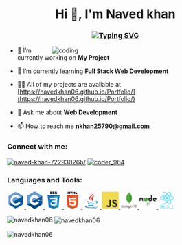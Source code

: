<h1 align="center">Hi 👋, I'm Naved khan</h1>
<!-- <h3 align="center">A passionate frontend developer from India</h3> -->

<h3 align="center"><a href="https://git.io/typing-svg"><img src="https://readme-typing-svg.herokuapp.com?font=Fira+Code&pause=1000&color=F73636&center=true&random=false&width=435&lines=Welcome+to+My+GitHub+Profile+!!++;Full+Stack+Web+Developer+!!;College+student+%26+coding+enthusiast;Passionate+about+technology+;And++innovation+solutions+;And+exploring+new+technologies" alt="Typing SVG" /></a></h3>


<!--  <p align="left"> <img src="https://komarev.com/ghpvc/?username=navedkhan06&label=Profile%20views&color=0e75b6&style=flat" alt="navedkhan06" /> </p> -->

<img align="right" alt="coding" width="400" src="https://cdn.dribbble.com/users/1162077/screenshots/3848914/programmer.gif"> 



- 🔭 I’m currently working on **My Project**

- 🌱 I’m currently learning **Full Stack Web Development**

- 👨‍💻 All of my projects are available at [https://navedkhan06.github.io/Portfolio/](https://navedkhan06.github.io/Portfolio/)

- 💬 Ask me about **Web Development**

- 📫 How to reach me **nkhan25790@gmail.com**

  <div>
    
  </div>

<h3 align="left">Connect with me:</h3>
<p align="left">
<a href="https://linkedin.com/in/naved-khan-72293026b/" target="blank"><img align="center" src="https://raw.githubusercontent.com/rahuldkjain/github-profile-readme-generator/master/src/images/icons/Social/linked-in-alt.svg" alt="naved-khan-72293026b/" height="30" width="40" /></a>
<a href="https://discord.gg/coder_964" target="blank"><img align="center" src="https://raw.githubusercontent.com/rahuldkjain/github-profile-readme-generator/master/src/images/icons/Social/discord.svg" alt="coder_964" height="30" width="40" /></a>
</p>

<h3 align="left">Languages and Tools:</h3>
<p align="left"> <a href="https://www.cprogramming.com/" target="_blank" rel="noreferrer"> <img src="https://raw.githubusercontent.com/devicons/devicon/master/icons/c/c-original.svg" alt="c" width="40" height="40"/> </a> <a href="https://www.w3schools.com/cpp/" target="_blank" rel="noreferrer"> <img src="https://raw.githubusercontent.com/devicons/devicon/master/icons/cplusplus/cplusplus-original.svg" alt="cplusplus" width="40" height="40"/> </a> <a href="https://www.w3schools.com/css/" target="_blank" rel="noreferrer"> <img src="https://raw.githubusercontent.com/devicons/devicon/master/icons/css3/css3-original-wordmark.svg" alt="css3" width="40" height="40"/> </a> <a href="https://www.w3.org/html/" target="_blank" rel="noreferrer"> <img src="https://raw.githubusercontent.com/devicons/devicon/master/icons/html5/html5-original-wordmark.svg" alt="html5" width="40" height="40"/> </a> <a href="https://www.java.com" target="_blank" rel="noreferrer"> <img src="https://raw.githubusercontent.com/devicons/devicon/master/icons/java/java-original.svg" alt="java" width="40" height="40"/> </a> <a href="https://developer.mozilla.org/en-US/docs/Web/JavaScript" target="_blank" rel="noreferrer"> <img src="https://raw.githubusercontent.com/devicons/devicon/master/icons/javascript/javascript-original.svg" alt="javascript" width="40" height="40"/> </a> <a href="https://www.mongodb.com/" target="_blank" rel="noreferrer"> <img src="https://raw.githubusercontent.com/devicons/devicon/master/icons/mongodb/mongodb-original-wordmark.svg" alt="mongodb" width="40" height="40"/> </a> <a href="https://nodejs.org" target="_blank" rel="noreferrer"> <img src="https://raw.githubusercontent.com/devicons/devicon/master/icons/nodejs/nodejs-original-wordmark.svg" alt="nodejs" width="40" height="40"/> </a> <a href="https://reactjs.org/" target="_blank" rel="noreferrer"> <img src="https://raw.githubusercontent.com/devicons/devicon/master/icons/react/react-original-wordmark.svg" alt="react" width="40" height="40"/> </a> </p>

<p><img align="left" src="https://github-readme-stats.vercel.app/api/top-langs?username=navedkhan06&show_icons=true&locale=en&layout=compact" alt="navedkhan06" /></p>

<p>&nbsp;<img align="center" src="https://github-readme-stats.vercel.app/api?username=navedkhan06&show_icons=true&locale=en" alt="navedkhan06" /></p>

<p><img align="center" src="https://github-readme-streak-stats.herokuapp.com/?user=navedkhan06&" alt="navedkhan06" /></p>

<!-- <p align="left"> <a href="https://github.com/ryo-ma/github-profile-trophy"><img src="https://github-profile-trophy.vercel.app/?username=navedkhan06" alt="navedkhan06" /></a> </p> -->

